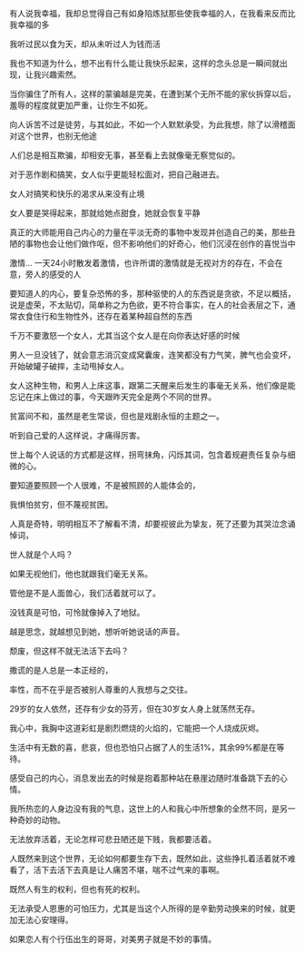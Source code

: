 有人说我幸福，我却总觉得自己有如身陷炼狱那些使我幸福的人，在我看来反而比我幸福的多

我听过民以食为天，却从未听过人为钱而活

我也不知道为什么，想不出有什么能让我快乐起来，这样的念头总是一瞬间就出现，让我兴趣索然。 

当你骗住了所有人，这样的蒙骗越是完美，在遭到某个无所不能的家伙拆穿以后，羞辱的程度就更加严重，让你生不如死。

向人诉苦不过是徒劳，与其如此，不如一个人默默承受，为此我想，除了以滑稽面对这个世界，也别无他途

人们总是相互欺骗，却相安无事，甚至看上去就像毫无察觉似的。

对于恶作剧和搞笑，女人似乎更能轻松面对，把自己融进去。

女人对搞笑和快乐的渴求从来没有止境

女人要是哭得起来，那就给她点甜食，她就会恢复平静

真正的大师能用自己内心的力量在平淡无奇的事物中发现并创造自己的美，那些丑陋的事物也会让他们做作呕，但不影响他们的好奇心，他们沉浸在创作的喜悦当中

激情... 一天24小时散发着激情，也许所谓的激情就是无视对方的存在，不会在意，旁人的感受的人

要知道人的内心，要复杂恐怖的多，那种驱使的人的东西说是贪欲，不足以概括，说是虚荣，不太贴切，简单称之为色欲，更不符合事实，在人的社会表层之下，通常衣食住行和生物性外，还存在着某种超自然的东西

千万不要激怒一个女人，尤其当这个女人是在向你表达好感的时候



男人一旦没钱了，就会意志消沉变成窝囊废，连笑都没有力气笑，脾气也会变坏，开始破罐子破摔，主动甩掉女人。

女人这种生物，和男人上床这事，跟第二天醒来后发生的事毫无关系，他们像是能忘记在床上做过的事，今天跟昨天完全是两个不同的世界。

贫富间不和，虽然是老生常谈，但也是戏剧永恒的主题之一。

听到自己爱的人这样说，才痛得厉害。

世上每个人说话的方式都是这样，拐弯抹角，闪烁其词，包含着规避责任复杂与细微的心。

要知道要照顾一个人很难，不是被照顾的人能体会的，

我惧怕贫穷，但不蔑视贫困。

人真是奇特，明明相互不了解看不清，却要视彼此为挚友，死了还要为其哭泣念诵悼词，

世人就是个人吗？

如果无视他们，他也就跟我们毫无关系。

管他是不是人面兽心，我们活着就可以了。

没钱真是可怕，可怜就像掉入了地狱。

越是思念，就越想见到她，想听听她说话的声音。

颓废，但这样不就无法活下去吗？

撒谎的是人总是一本正经的，

率性，而不在乎是否被别人尊重的人我想与之交往。

29岁的女人依然，还存有少女的芬芳，但在30岁女人身上就荡然无存。

我心中，我胸中这道彩虹是剧烈燃烧的火焰的，它能把一个人烧成灰烬。

生活中有无数的喜，悲哀，但也恐怕只占据了人的生活1%，其余99%都是在等待。

感受自己的内心，消息发出去的时候是抱着那种站在悬崖边随时准备跳下去的心情。

我所热恋的人身边没有我的气息，这世上的人和我心中所想象的全然不同，是另一种奇妙的动物。

无法放弃活着，无论怎样可悲丑陋还是下贱，我都要活着。

人既然来到这个世界，无论如何都要生存下去，既然如此，这些挣扎着活着就不难看了，活下去活下去真是让人痛苦不堪，喘不过气来的事啊。

既然人有生的权利，但也有死的权利。

无法承受人恩惠的可怕压力，尤其是当这个人所得的是辛勤劳动换来的时候，就更加无法心安理得。

如果恋人有个行伍出生的哥哥，对美男子就是不妙的事情。
